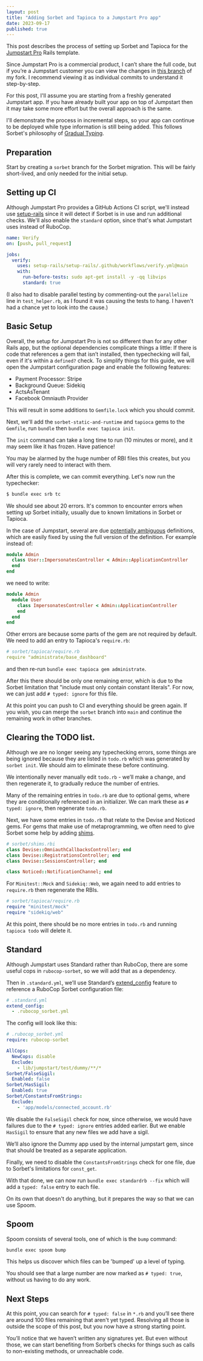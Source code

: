 ```yaml
---
layout: post
title: "Adding Sorbet and Tapioca to a Jumpstart Pro app"
date: 2023-09-17
published: true
---
```

This post describes the process of setting up Sorbet and Tapioca for the [Jumpstart Pro](https://jumpstartrails.com) Rails template.

Since Jumpstart Pro is a commercial product, I can’t share the full code, but if you’re a Jumpstart customer you can view the changes in [this branch](https://github.com/andyw8/jumpstart-pro-rails/tree/andyw8/sorbet) of my fork. I recommend viewing it as individual commits to understand it step-by-step.

For this post, I'll assume you are starting from a freshly generated Jumpstart app. If you have already built your app on top of Jumpstart then it may take some more effort but the overall approach is the same.

I'll demonstrate the process in incremental steps, so your app can continue to be deployed while type information is still being added. This follows Sorbet's philosophy of [Gradual Typing](https://sorbet.org/docs/gradual).

## Preparation

Start by creating a `sorbet` branch for the Sorbet migration. This will be fairly short-lived, and only needed for the initial setup.

## Setting up CI

Although Jumpstart Pro provides a GitHub Actions CI script, we'll instead use [setup-rails](https://www.andywaite.com/2022/04/15/reusable-github-actions-rails-workflow.html) since it will detect if Sorbet is in use and run additional checks. We'll also enable the `standard` option, since that's what Jumpstart uses instead of RuboCop.

```yml
name: Verify
on: [push, pull_request]

jobs:
  verify:
    uses: setup-rails/setup-rails/.github/workflows/verify.yml@main
    with:
      run-before-tests: sudo apt-get install -y -qq libvips
      standard: true
```

(I also had to disable parallel testing by commenting-out the `parallelize` line in `test_helper.rb`, as I found it was causing the tests to hang. I haven't had a chance yet to look into the cause.)

## Basic Setup

Overall, the setup for Jumpstart Pro is not so different than for any other Rails app, but the optional dependencies complicate things a little: If there is code that references a gem that isn’t installed, then typechecking will fail, even if it's within a `defined?` check. To simplify things for this guide, we will open the Jumpstart configuration page and enable the following features:

* Payment Processor: Stripe
* Background Queue: Sidekiq
* ActsAsTenant
* Facebook Omniauth Provider

This will result in some additions to `Gemfile.lock` which you should commit.

Next, we'll add the `sorbet-static-and-runtime` and `tapioca` gems to the `Gemfile`, run `bundle` then `bundle exec tapioca init`.

The `init` command can take a long time to run (10 minutes or more), and it may seem like it has frozen. Have patience!

You may be alarmed by the huge number of RBI files this creates, but you will very rarely need to interact with them.

After this is complete, we can commit everything. Let's now run the typechecker:

```sh
$ bundle exec srb tc
```

We should see about 20 errors. It's common to encounter errors when setting up Sorbet initially, usually due to known limitations in Sorbet or Tapioca.

In the case of Jumpstart, several are due [potentially ambiguous](https://sorbet.org/docs/error-reference#5068) definitions, which are easily fixed by using the full version of the definition. For example instead of:

```ruby
module Admin
  class User::ImpersonatesController < Admin::ApplicationController
  end
end
```
we need to write:
```ruby
module Admin
  module User
    class ImpersonatesController < Admin::ApplicationController
    end
  end
end
```

Other errors are because some parts of the gem are not required by default. We need to add an entry to Tapioca's `require.rb`:

```yml
# sorbet/tapioca/require.rb
require "administrate/base_dashboard"
``````

and then re-run `bundle exec tapioca gem administrate`.

After this there should be only one remaining error, which is due to the Sorbet limitation that "include must only contain constant literals". For now, we can just add `# typed: ignore` for this file.

At this point you can push to CI and everything should be green again. If you wish, you can merge the `sorbet` branch into `main` and continue the remaining work in other branches.

## Clearing the TODO list.

Although we are no longer seeing any typechecking errors, some things are being ignored because they are listed in `todo.rb` which was generated by `sorbet init`. We should aim to eliminate these before continuing.

We intentionally never manually edit `todo.rb` - we’ll make a change, and then regenerate it, to gradually reduce the number of entries.

Many of the remaining entries in `todo.rb` are due to optional gems, where they are conditionally referenced in an initializer. We can mark these as `# typed: ignore`, then regenerate `todo.rb`.

Next, we have some entries in `todo.rb` that relate to the Devise and Noticed gems. For gems that make use of metaprogramming, we often need to give Sorbet some help by adding [shims](https://sorbet.org/docs/rbi).

```ruby
# sorbet/shims.rbi
class Devise::OmniauthCallbacksController; end
class Devise::RegistrationsController; end
class Devise::SessionsController; end

class Noticed::NotificationChannel; end
```

For `Minitest::Mock` and `Sidekiq::Web`, we again need to add entries to `require.rb` then regenerate the RBIs.

```ruby
# sorbet/tapioca/require.rb
require "minitest/mock"
require "sidekiq/web"
```

At this point, there should be no more entries in `todo.rb` and running `tapioca todo` will delete it.

## Standard

Although Jumpstart uses Standard rather than RuboCop, there are some useful cops in `rubocop-sorbet`, so we will add  that as a dependency.

Then in `.standard.yml`, we’ll use Standard’s [extend_config](https://blog.testdouble.com/posts/2023-01-19-super-standard-adding-gem-extensions-and-custom-rules/) feature to reference a RuboCop Sorbet configuration file:

```yml
# .standard.yml
extend_config:
  - .rubocop_sorbet.yml
```

The config will look like this:

```yml
# .rubocop_sorbet.yml
require: rubocop-sorbet

AllCops:
  NewCops: disable
  Exclude:
    - lib/jumpstart/test/dummy/**/*
Sorbet/FalseSigil:
  Enabled: false
Sorbet/HasSigil:
  Enabled: true
Sorbet/ConstantsFromStrings:
  Exclude:
    - 'app/models/connected_account.rb'
```

We disable the `FalseSigil` check for now, since otherwise, we would have failures due to the `# typed: ignore` entries added earlier. But we enable `HasSigil` to ensure that any new files we add have a sigil.

We’ll also ignore the Dummy app used by the internal jumpstart gem, since that should be treated as a separate application.

Finally, we need to disable the `ConstantsFromStrings` check for one file, due to Sorbet's limitations for `const_get`.

With that done, we can now run `bundle exec standardrb --fix` which will add a `typed: false` entry to each file.

On its own that doesn't do anything, but it prepares the way so that we can use Spoom.

## Spoom

Spoom consists of several tools, one of which is the `bump` command:

```sh
bundle exec spoom bump
```
This helps us discover which files can be 'bumped' up a level of typing.

You should see that a large number are now marked as `# typed: true`, without us having to do any work.

## Next Steps

At this point, you can search for `# typed: false` in `*.rb` and you’ll see there are around 100 files remaining that aren't yet typed. Resolving all those is outside the scope of this post, but you now have a strong starting point.

You’ll notice that we haven’t written any signatures yet. But even without those, we can start benefiting from Sorbet’s checks for things such as calls to non-existing methods, or unreachable code.
